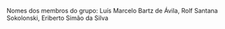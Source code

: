 Nomes dos membros do grupo:
Luís Marcelo Bartz de Ávila,
Rolf Santana Sokolonski,
Eriberto Simão da Silva
